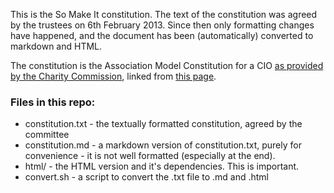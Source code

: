 This is the So Make It constitution. The text of the constitution was
agreed by the trustees on 6th February 2013. Since then only formatting
changes have happened, and the document has been (automatically)
converted to markdown and HTML.

The constitution is the Association Model Constitution for a CIO
[as provided by the Charity Commission][CIO PDF], linked from
[this page][CC CIO FAQ].

### Files in this repo:

 * constitution.txt - the textually formatted constitution, agreed by
   the committee
 * constitution.md - a markdown version of constitution.txt, purely for
   convenience - it is not well formatted (especially at the end).
 * html/ - the HTML version and it's dependencies. This is important.
 * convert.sh - a script to convert the .txt file to .md and .html

[CIO PDF]: http://www.charity-commission.gov.uk/Library/guidance/CIO-AssociationModelConstitution.pdf
[CC CIO FAQ]: http://www.charity-commission.gov.uk/FAQS/Registering_a_charity/FAQs_about_CIOs/ID273.aspx
